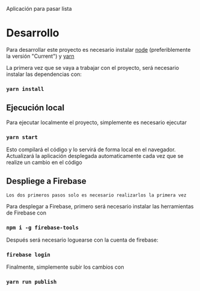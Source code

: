 Aplicación para pasar lista

# Desarrollo
Para desarrollar este proyecto es necesario instalar [node](https://nodejs.org/en/download/current/) (preferiblemente la versión "Current") y [yarn](https://yarnpkg.com/getting-started/install)

La primera vez que se vaya a trabajar con el proyecto, será necesario instalar las dependencias con:
### `yarn install`
## Ejecución local

Para ejecutar localmente el proyecto, simplemente es necesario ejecutar

### `yarn start`
Esto compilará el código y lo servirá de forma local en el navegador. Actualizará la aplicación desplegada automaticamente cada vez que se realize un cambio en el código

## Despliege a Firebase
~~~
Los dos primeros pasos solo es necesario realizarlos la primera vez
~~~

Para desplegar a Firebase, primero será necesario instalar las herramientas de Firebase con
### `npm i -g firebase-tools`

Después será necesario loguearse con la cuenta de firebase:
### `firebase login`

Finalmente, simplemente subir los cambios con
### `yarn run publish`